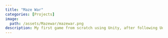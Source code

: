 ```yaml
---
title: "Maze War"
categories: [Projects]
image: 
  path: /assets/Mazewar/mazewar.png
description: My first game from scratch using Unity, after following Udemy courses
---
```

